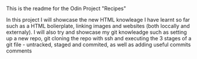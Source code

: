 This is the readme for the Odin Project "Recipes"

In this project I will showcase the new HTML knowleage I have learnt so far such as a HTML bolierplate, linking images and websites (both loccally and externaly). I will also try and showcase my git knowleadge such as setting up a new repo, git cloning the repo with ssh and executing the 3 stages of a git file - untracked, staged and commited, as well as adding useful commits comments
